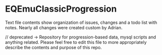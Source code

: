# EQEmuClassicProgression

Text file contents show organization of issues, changes and a todo list with notes. Nearly all changes were created custom by Adrian.

// deprecated -> 
Repository for progression-based data, mysql scripts and anything related.
Please feel free to edit this file to more appropriately describe the contents and purpose of this repo.
